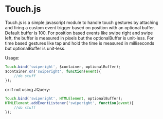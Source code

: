 # Touch.js
Touch.js is a simple javascript module to handle touch gestures by attaching and firing a custom event trigger based on position with an optional buffer.
Default buffer is 100. For position based events like swipe right and swipe left, the buffer is measured in pixels but the optionalBuffer is unit-less.
For time based gestures like tap and hold the time is measured in milliseconds but optionalBuffer is unit-less.


Usage:
```javascript
Touch.bind('swiperight', $container, optionalBuffer);
$container.on('swiperight', function(event){
    //do stuff
});
```

or if not using JQuery:
```javascript
Touch.bind('swiperight', HTMLElement, optionalBuffer);
HTMLElement.addEventListener('swiperight', function(event){
    //do stuff
});
```
